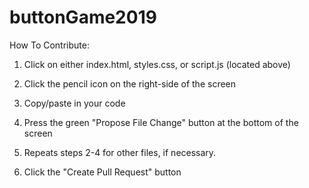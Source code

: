 # buttonGame2019

How To Contribute:

1. Click on either index.html, styles.css, or script.js (located above)

2. Click the pencil icon on the right-side of the screen

3. Copy/paste in your code

4. Press the green "Propose File Change" button at the bottom of the screen

5. Repeats steps 2-4 for other files, if necessary.

6. Click the "Create Pull Request" button
